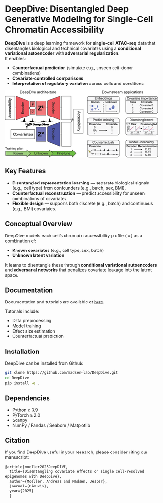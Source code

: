 # DeepDive: Disentangled Deep Generative Modeling for Single-Cell Chromatin Accessibility

**DeepDive** is a deep learning framework for **single-cell ATAC-seq** data that disentangles biological and technical covariates using a **conditional variational autoencoder** with **adversarial regularization**.  
It enables:
- **Counterfactual prediction** (simulate e.g., unseen cell–donor combinations)  
- **Covariate-controlled comparisons**  
- **Interpretation of regulatory variation** across cells and conditions  

<p align="center">
  <img src="docs/_static/img/overview.png" width="800">
</p>

## Key Features

- **Disentangled representation learning** — separate biological signals (e.g., cell type) from confounders (e.g., batch, sex, BMI).  
- **Counterfactual reconstruction** — predict accessibility for unseen combinations of covariates.  
- **Flexible design** — supports both discrete (e.g., batch) and continuous (e.g., BMI) covariates.  

## Conceptual Overview

DeepDive models each cell’s chromatin accessibility profile \( x \) as a combination of:
- **Known covariates** (e.g., cell type, sex, batch)
- **Unknown latent variation**

It learns to disentangle these through **conditional variational autoencoders** and **adversarial networks** that penalizes covariate leakage into the latent space.

## Documentation

Documentation and tutorials are available at [here](https://deepdive-tutorial.readthedocs.io/).

Tutorials include:

- Data preprocessing
- Model training
- Effect size estimation
- Counterfactual prediction

## Installation

DeepDive can be installed from Github:
```bash
git clone https://github.com/madsen-lab/DeepDive.git
cd DeepDive
pip install -e .
```

## Dependencies

- Python ≥ 3.9
- PyTorch ≥ 2.0
- Scanpy
- NumPy / Pandas / Seaborn / Matplotlib

## Citation 
If you find DeepDive useful in your research, please consider citing our manuscript:
```
@article{moeller2025DeepDIVE,
  title={Disentangling covariate effects on single cell-resolved epigenomes with DeepDive},
  author={Moeller, Andreas and Madsen, Jesper},
  journal={BioRxiv},
  year={2025}
  }
```